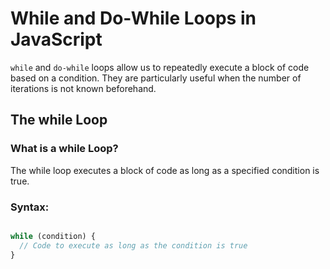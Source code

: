 # While and Do-While Loops in JavaScript

`while` and `do-while` loops allow us to repeatedly execute a block of code based on a condition. They are particularly useful when the number of iterations is not known beforehand.

## The while Loop

### What is a while Loop?

The while loop executes a block of code as long as a specified condition is true.

### Syntax:

```javascript

while (condition) {
  // Code to execute as long as the condition is true
}

```
